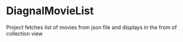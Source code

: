 # DiagnalMovieList
Project fetches list of movies from json file and displays in the from of collection view
